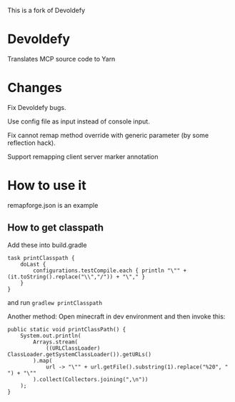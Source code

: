 This is a fork of Devoldefy
# Devoldefy
Translates MCP source code to Yarn

# Changes
Fix Devoldefy bugs.

Use config file as input instead of console input.

Fix cannot remap method override with generic parameter (by some reflection hack).

Support remapping client server marker annotation

# How to use it
remapforge.json is an example

## How to get classpath

Add these into build.gradle
```
task printClasspath {
	doLast {
		configurations.testCompile.each { println "\"" + (it.toString().replace("\\","/")) + "\"," }
	}
}
```
and run `gradlew printClasspath`

Another method:
Open minecraft in dev environment and then invoke this:
```
public static void printClassPath() {
    System.out.println(
        Arrays.stream(
            ((URLClassLoader) ClassLoader.getSystemClassLoader()).getURLs()
        ).map(
            url -> "\"" + url.getFile().substring(1).replace("%20", " ") + "\""
        ).collect(Collectors.joining(",\n"))
    );
}
```
